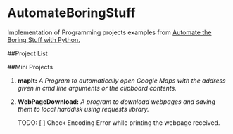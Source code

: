 # AutomateBoringStuff
Implementation of Programming projects examples from [Automate the Boring Stuff with Python.](https://automatetheboringstuff.com/)

##Project List

##Mini Projects

1. __mapIt:__    *A Program to automatically open Google Maps with the address given in cmd line arguments or the clipboard contents.*  
2. __WebPageDownload:__   *A program to download webpages and saving them to local harddisk using requests library.*
  
   TODO: 
     [ ] Check Encoding Error while printing the webpage received.  
 
